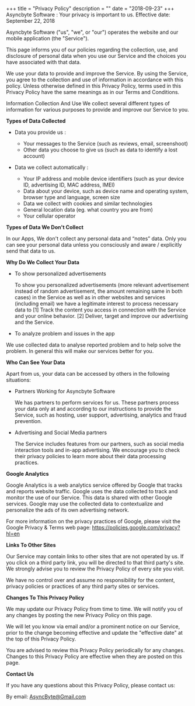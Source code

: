 +++
title = "Privacy Policy"
description = ""
date = "2018-09-23"
+++
Asyncbyte Software : Your privacy is important to us.
Effective date: September 22, 2018

Asyncbyte Software ("us", "we", or "our") operates the website and our mobile application (the "Service").

This page informs you of our policies regarding the collection, use, and disclosure of personal data when you use our Service and the choices you have associated with that data.

We use your data to provide and improve the Service. By using the Service, you agree to the collection and use of information in accordance with this policy. Unless otherwise defined in this Privacy Policy, terms used in this Privacy Policy have the same meanings as in our Terms and Conditions.

Information Collection And Use
We collect several different types of information for various purposes to provide and improve our Service to you.

**Types of Data Collected**

* Data you provide us :

	* Your messages to the Service (such as reviews, email, screenshoot)
	* Other data you choose to give us (such as data to identify a lost account)
* Data we collect automatically :
	* Your IP address and mobile device identifiers (such as your device ID, advertising ID, MAC address, IMEI)
	* Data about your device, such as device name and operating system, browser type and language, screen size
	* Data we collect with cookies and similar technologies
	* General location data (eg. what country you are from)
	* Your cellular operator

**Types of Data We Don't Collect**

In our Apps, We don't collect any personal data and “notes” data. Only you can see your personal data unless you consciously and aware / explicitly send that data to us.

**Why Do We Collect Your Data**
	
* To show personalized advertisements

	To show you personalized advertisements (more relevant advertisement instead of random advertisement, the amount remaining same in both cases) in the Service as well as in other websites and services (including email) we have a legitimate interest to process necessary data to [1] Track the content you access in connection with the Service and your online behavior. [2] Deliver, target and improve our advertising and the Service.

* To analyze problem and issues in the app

We use collected data to analyse reported problem and to help solve the problem. In general this will make our services better for you.

**Who Can See Your Data**

Apart from us, your data can be accessed by others in the following situations:

* Partners Working for Asyncbyte Software
	
	We has partners to perform services for us. These partners process your data only at and according to our instructions to provide the Service, such as hosting, user support, advertising, analytics and fraud prevention.		

* Advertising and Social Media partners
	
	The Service includes features from our partners, such as social media interaction tools and in-app advertising. We encourage you to check their privacy policies to learn more about their data processing practices.

**Google Analytics**

Google Analytics is a web analytics service offered by Google that tracks and reports website traffic. Google uses the data collected to track and monitor the use of our Service. This data is shared with other Google services. Google may use the collected data to contextualize and personalize the ads of its own advertising network.

For more information on the privacy practices of Google, please visit the Google Privacy & Terms web page: https://policies.google.com/privacy?hl=en

**Links To Other Sites**

Our Service may contain links to other sites that are not operated by us. If you click on a third party link, you will be directed to that third party's site. We strongly advise you to review the Privacy Policy of every site you visit.

We have no control over and assume no responsibility for the content, privacy policies or practices of any third party sites or services.

**Changes To This Privacy Policy**

We may update our Privacy Policy from time to time. We will notify you of any changes by posting the new Privacy Policy on this page.

We will let you know via email and/or a prominent notice on our Service, prior to the change becoming effective and update the "effective date" at the top of this Privacy Policy.

You are advised to review this Privacy Policy periodically for any changes. Changes to this Privacy Policy are effective when they are posted on this page.

**Contact Us**

If you have any questions about this Privacy Policy, please contact us:

By email: AsyncByte@Gmail.com

